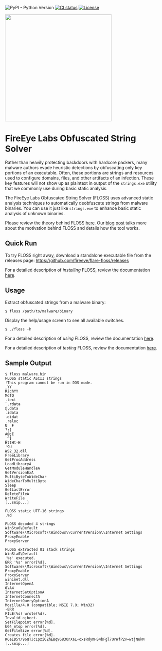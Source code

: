 ![PyPI - Python Version](https://img.shields.io/pypi/pyversions/flare-floss)
[![CI status](https://github.com/fireeye/flare-floss/workflows/CI/badge.svg)](https://github.com/fireeye/flare-floss/actions?query=workflow%3ACI+event%3Apush+branch%3Amaster)
[![License](https://img.shields.io/badge/license-Apache--2.0-green.svg)](LICENSE.txt)

<img src="https://raw.githubusercontent.com/fireeye/flare-floss/master/resources/logo.png" width="350"/>

# FireEye Labs Obfuscated String Solver

Rather than heavily protecting backdoors with hardcore packers, many
malware authors evade heuristic detections by obfuscating only key
portions of an executable. Often, these portions are strings and resources
used to configure domains, files, and other artifacts of an infection.
These key features will not show up as plaintext in output of the `strings.exe` utility
that we commonly use during basic static analysis.

The FireEye Labs Obfuscated String Solver (FLOSS) uses advanced
static analysis techniques to automatically deobfuscate strings from
malware binaries. You can use it just like `strings.exe` to enhance
basic static analysis of unknown binaries.

Please review the theory behind FLOSS [here](doc/theory.md). Our [blog post](https://www.fireeye.com/blog/threat-research/2016/06/automatically-extracting-obfuscated-strings.html) talks more about the motivation behind FLOSS and details how the tool works.


## Quick Run
To try FLOSS right away, download a standalone executable file from the releases page:
https://github.com/fireeye/flare-floss/releases

For a detailed description of *installing* FLOSS, review the documentation
 [here](doc/installation.md).


## Usage
Extract obfuscated strings from a malware binary:

    $ floss /path/to/malware/binary

Display the help/usage screen to see all available switches.

    $ ./floss -h

For a detailed description of *using* FLOSS, review the documentation
 [here](doc/usage.md).

For a detailed description of *testing* FLOSS, review the documentation
 [here](doc/test.md).

## Sample Output

```
$ floss malware.bin
FLOSS static ASCII strings
!This program cannot be run in DOS mode.
_YY
RichYY
MdfQ
.text
`.rdata
@.data
.idata
.didat
.reloc
U  F
?;}
A@;E
_^[
HttHt-H
'9U
WS2_32.dll
FreeLibrary
GetProcAddress
LoadLibraryA
GetModuleHandleA
GetVersionExA
MultiByteToWideChar
WideCharToMultiByte
Sleep
GetLastError
DeleteFileA
WriteFile
[..snip...]

FLOSS static UTF-16 strings
,%d

FLOSS decoded 4 strings
WinSta0\Default
Software\\Microsoft\\Windows\\CurrentVersion\\Internet Settings
ProxyEnable
ProxyServer

FLOSS extracted 81 stack strings
WinSta0\Default
'%s' executed.
ERR '%s' error[%d].
Software\\Microsoft\\Windows\\CurrentVersion\\Internet Settings
ProxyEnable
ProxyServer
wininet.dll
InternetOpenA
0\A4
InternetSetOptionA
InternetConnectA
InternetQueryOptionA
Mozilla/4.0 (compatible; MSIE 7.0; Win32)
-ERR
FILE(%s) wrote(%d).
Invalid ojbect.
SetFilepoint error[%d].
b64_ntop error[%d].
GetFileSize error[%d].
Creates file error[%d].
KCeID5Y/96QTJc1pzi0ZhEBqVG83OnXaL+oxsRdymHS4bFgl7UrWfP2v=wtjNukM
[..snip...]
```
